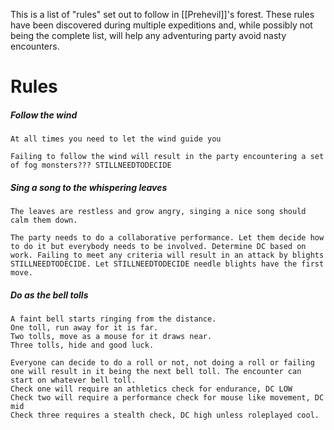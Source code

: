This is a list of "rules" set out to follow in [[Prehevil]]'s forest. These rules have been discovered during multiple expeditions and, while possibly not being the complete list, will help any adventuring party avoid nasty encounters. 


# Rules 


##### Follow the wind

	At all times you need to let the wind guide you

	Failing to follow the wind will result in the party encountering a set of fog monsters??? STILLNEEDTODECIDE


##### Sing a song to the whispering leaves

	The leaves are restless and grow angry, singing a nice song should calm them down.

	The party needs to do a collaborative performance. Let them decide how to do it but everybody needs to be involved. Determine DC based on work. Failing to meet any criteria will result in an attack by blights STILLNEEDTODECIDE. Let STILLNEEDTODECIDE needle blights have the first move.


##### Do as the bell tolls

	A faint bell starts ringing from the distance. 
	One toll, run away for it is far.
	Two tolls, move as a mouse for it draws near.
	Three tolls, hide and good luck. 

	Everyone can decide to do a roll or not, not doing a roll or failing one will result in it being the next bell toll. The encounter can start on whatever bell toll.
	Check one will require an athletics check for endurance, DC LOW
	Check two will require a performance check for mouse like movement, DC mid
	Check three requires a stealth check, DC high unless roleplayed cool. 

